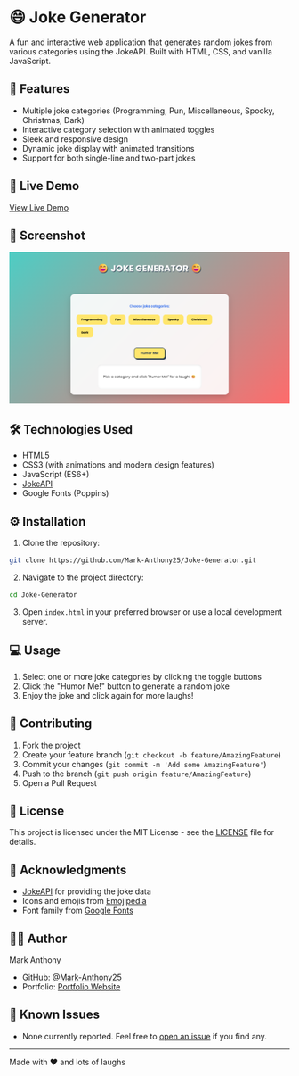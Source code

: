 # 😄 Joke Generator

A fun and interactive web application that generates random jokes from various categories using the JokeAPI. Built with HTML, CSS, and vanilla JavaScript.

## 🌟 Features

- Multiple joke categories (Programming, Pun, Miscellaneous, Spooky, Christmas, Dark)
- Interactive category selection with animated toggles
- Sleek and responsive design
- Dynamic joke display with animated transitions
- Support for both single-line and two-part jokes

## 🚀 Live Demo

[View Live Demo](https://joke-generator-mark-anthony25s-projects.vercel.app/)

## 📸 Screenshot

![Joke Generator Screenshot](Sample%20UI.png)

## 🛠️ Technologies Used

- HTML5
- CSS3 (with animations and modern design features)
- JavaScript (ES6+)
- [JokeAPI](https://v2.jokeapi.dev/)
- Google Fonts (Poppins)

## ⚙️ Installation

1. Clone the repository:
```bash
git clone https://github.com/Mark-Anthony25/Joke-Generator.git
```

2. Navigate to the project directory:
```bash
cd Joke-Generator
```

3. Open `index.html` in your preferred browser or use a local development server.

## 💻 Usage

1. Select one or more joke categories by clicking the toggle buttons
2. Click the "Humor Me!" button to generate a random joke
3. Enjoy the joke and click again for more laughs!

## 🤝 Contributing

1. Fork the project
2. Create your feature branch (`git checkout -b feature/AmazingFeature`)
3. Commit your changes (`git commit -m 'Add some AmazingFeature'`)
4. Push to the branch (`git push origin feature/AmazingFeature`)
5. Open a Pull Request

## 📝 License

This project is licensed under the MIT License - see the [LICENSE](LICENSE) file for details.

## 🙏 Acknowledgments

- [JokeAPI](https://v2.jokeapi.dev/) for providing the joke data
- Icons and emojis from [Emojipedia](https://emojipedia.org/)
- Font family from [Google Fonts](https://fonts.google.com/)

## 👨‍💻 Author

Mark Anthony
- GitHub: [@Mark-Anthony25](https://github.com/Mark-Anthony25)
- Portfolio: [Portfolio Website](https://portfolio-website-lemon-one.vercel.app/)

## 🐛 Known Issues

- None currently reported. Feel free to [open an issue](https://github.com/Mark-Anthony25/Joke-Generator/issues) if you find any.

---
Made with ❤️ and lots of laughs
